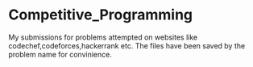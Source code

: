 # Competitive_Programming

My submissions for problems attempted on websites like codechef,codeforces,hackerrank etc. 
The files have been saved by the problem name for convinience. 



